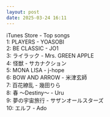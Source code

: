 ```yaml
---
layout: post
date: 2025-03-24 16:11
---
```


iTunes Store - Top songs<br />
1: PLAYERS - YOASOBI<br />
2: BE CLASSIC - JO1<br />
3: ライラック - Mrs. GREEN APPLE<br />
4: 怪獣 - サカナクション<br />
5: MONA LISA - j-hope<br />
6: BOW AND ARROW - 米津玄師<br />
7: 百花繚乱 - 幾田りら<br />
8: 春 ～Destiny～ - Uru<br />
9: 夢の宇宙旅行 - サザンオールスターズ<br />
10: エルフ - Ado<br />
